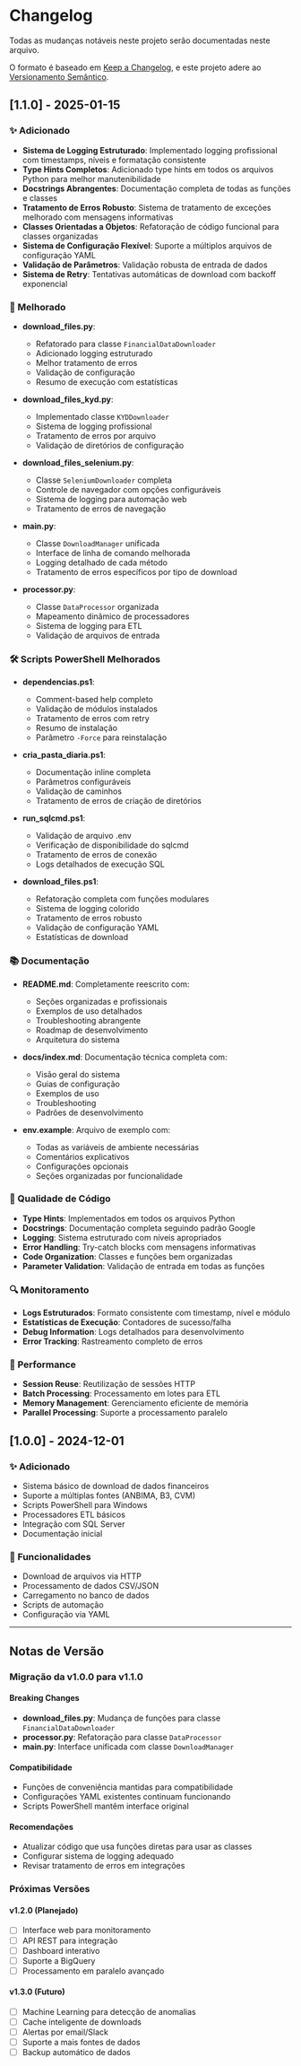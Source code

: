 # Changelog

Todas as mudanças notáveis neste projeto serão documentadas neste arquivo.

O formato é baseado em [Keep a Changelog](https://keepachangelog.com/pt-BR/1.0.0/),
e este projeto adere ao [Versionamento Semântico](https://semver.org/lang/pt-BR/).

## [1.1.0] - 2025-01-15

### ✨ Adicionado
- **Sistema de Logging Estruturado**: Implementado logging profissional com timestamps, níveis e formatação consistente
- **Type Hints Completos**: Adicionado type hints em todos os arquivos Python para melhor manutenibilidade
- **Docstrings Abrangentes**: Documentação completa de todas as funções e classes
- **Tratamento de Erros Robusto**: Sistema de tratamento de exceções melhorado com mensagens informativas
- **Classes Orientadas a Objetos**: Refatoração de código funcional para classes organizadas
- **Sistema de Configuração Flexível**: Suporte a múltiplos arquivos de configuração YAML
- **Validação de Parâmetros**: Validação robusta de entrada de dados
- **Sistema de Retry**: Tentativas automáticas de download com backoff exponencial

### 🔧 Melhorado
- **download_files.py**: 
  - Refatorado para classe `FinancialDataDownloader`
  - Adicionado logging estruturado
  - Melhor tratamento de erros
  - Validação de configuração
  - Resumo de execução com estatísticas

- **download_files_kyd.py**:
  - Implementado classe `KYDDownloader`
  - Sistema de logging profissional
  - Tratamento de erros por arquivo
  - Validação de diretórios de configuração

- **download_files_selenium.py**:
  - Classe `SeleniumDownloader` completa
  - Controle de navegador com opções configuráveis
  - Sistema de logging para automação web
  - Tratamento de erros de navegação

- **main.py**:
  - Classe `DownloadManager` unificada
  - Interface de linha de comando melhorada
  - Logging detalhado de cada método
  - Tratamento de erros específicos por tipo de download

- **processor.py**:
  - Classe `DataProcessor` organizada
  - Mapeamento dinâmico de processadores
  - Sistema de logging para ETL
  - Validação de arquivos de entrada

### 🛠️ Scripts PowerShell Melhorados
- **dependencias.ps1**:
  - Comment-based help completo
  - Validação de módulos instalados
  - Tratamento de erros com retry
  - Resumo de instalação
  - Parâmetro `-Force` para reinstalação

- **cria_pasta_diaria.ps1**:
  - Documentação inline completa
  - Parâmetros configuráveis
  - Validação de caminhos
  - Tratamento de erros de criação de diretórios

- **run_sqlcmd.ps1**:
  - Validação de arquivo .env
  - Verificação de disponibilidade do sqlcmd
  - Tratamento de erros de conexão
  - Logs detalhados de execução SQL

- **download_files.ps1**:
  - Refatoração completa com funções modulares
  - Sistema de logging colorido
  - Tratamento de erros robusto
  - Validação de configuração YAML
  - Estatísticas de download

### 📚 Documentação
- **README.md**: Completamente reescrito com:
  - Seções organizadas e profissionais
  - Exemplos de uso detalhados
  - Troubleshooting abrangente
  - Roadmap de desenvolvimento
  - Arquitetura do sistema

- **docs/index.md**: Documentação técnica completa com:
  - Visão geral do sistema
  - Guias de configuração
  - Exemplos de uso
  - Troubleshooting
  - Padrões de desenvolvimento

- **env.example**: Arquivo de exemplo com:
  - Todas as variáveis de ambiente necessárias
  - Comentários explicativos
  - Configurações opcionais
  - Seções organizadas por funcionalidade

### 🧪 Qualidade de Código
- **Type Hints**: Implementados em todos os arquivos Python
- **Docstrings**: Documentação completa seguindo padrão Google
- **Logging**: Sistema estruturado com níveis apropriados
- **Error Handling**: Try-catch blocks com mensagens informativas
- **Code Organization**: Classes e funções bem organizadas
- **Parameter Validation**: Validação de entrada em todas as funções

### 🔍 Monitoramento
- **Logs Estruturados**: Formato consistente com timestamp, nível e módulo
- **Estatísticas de Execução**: Contadores de sucesso/falha
- **Debug Information**: Logs detalhados para desenvolvimento
- **Error Tracking**: Rastreamento completo de erros

### 🚀 Performance
- **Session Reuse**: Reutilização de sessões HTTP
- **Batch Processing**: Processamento em lotes para ETL
- **Memory Management**: Gerenciamento eficiente de memória
- **Parallel Processing**: Suporte a processamento paralelo

## [1.0.0] - 2024-12-01

### ✨ Adicionado
- Sistema básico de download de dados financeiros
- Suporte a múltiplas fontes (ANBIMA, B3, CVM)
- Scripts PowerShell para Windows
- Processadores ETL básicos
- Integração com SQL Server
- Documentação inicial

### 🔧 Funcionalidades
- Download de arquivos via HTTP
- Processamento de dados CSV/JSON
- Carregamento no banco de dados
- Scripts de automação
- Configuração via YAML

---

## Notas de Versão

### Migração da v1.0.0 para v1.1.0

#### Breaking Changes
- **download_files.py**: Mudança de funções para classe `FinancialDataDownloader`
- **processor.py**: Refatoração para classe `DataProcessor`
- **main.py**: Interface unificada com classe `DownloadManager`

#### Compatibilidade
- Funções de conveniência mantidas para compatibilidade
- Configurações YAML existentes continuam funcionando
- Scripts PowerShell mantêm interface original

#### Recomendações
- Atualizar código que usa funções diretas para usar as classes
- Configurar sistema de logging adequado
- Revisar tratamento de erros em integrações

### Próximas Versões

#### v1.2.0 (Planejado)
- [ ] Interface web para monitoramento
- [ ] API REST para integração
- [ ] Dashboard interativo
- [ ] Suporte a BigQuery
- [ ] Processamento em paralelo avançado

#### v1.3.0 (Futuro)
- [ ] Machine Learning para detecção de anomalias
- [ ] Cache inteligente de downloads
- [ ] Alertas por email/Slack
- [ ] Suporte a mais fontes de dados
- [ ] Backup automático de dados 